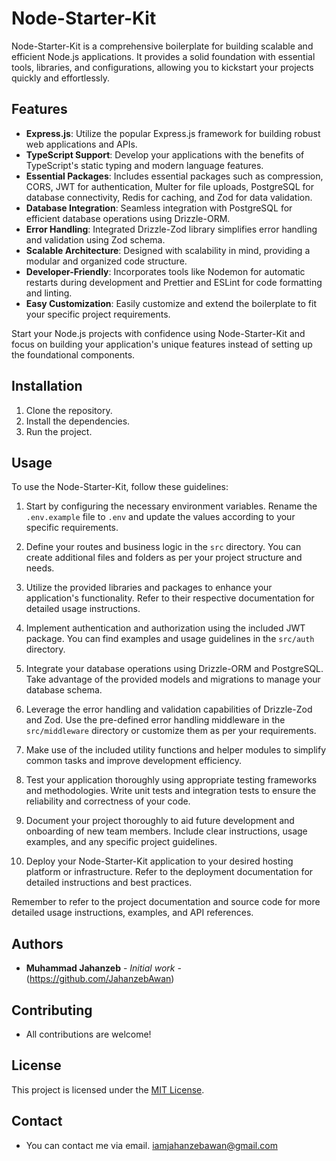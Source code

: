 # Node-Starter-Kit

Node-Starter-Kit is a comprehensive boilerplate for building scalable and efficient Node.js applications. It provides a solid foundation with essential tools, libraries, and configurations, allowing you to kickstart your projects quickly and effortlessly.

## Features

- **Express.js**: Utilize the popular Express.js framework for building robust web applications and APIs.
- **TypeScript Support**: Develop your applications with the benefits of TypeScript's static typing and modern language features.
- **Essential Packages**: Includes essential packages such as compression, CORS, JWT for authentication, Multer for file uploads, PostgreSQL for database connectivity, Redis for caching, and Zod for data validation.
- **Database Integration**: Seamless integration with PostgreSQL for efficient database operations using Drizzle-ORM.
- **Error Handling**: Integrated Drizzle-Zod library simplifies error handling and validation using Zod schema.
- **Scalable Architecture**: Designed with scalability in mind, providing a modular and organized code structure.
- **Developer-Friendly**: Incorporates tools like Nodemon for automatic restarts during development and Prettier and ESLint for code formatting and linting.
- **Easy Customization**: Easily customize and extend the boilerplate to fit your specific project requirements.

Start your Node.js projects with confidence using Node-Starter-Kit and focus on building your application's unique features instead of setting up the foundational components.

## Installation

1. Clone the repository.
2. Install the dependencies.
3. Run the project.

## Usage

To use the Node-Starter-Kit, follow these guidelines:

1. Start by configuring the necessary environment variables. Rename the `.env.example` file to `.env` and update the values according to your specific requirements.

2. Define your routes and business logic in the `src` directory. You can create additional files and folders as per your project structure and needs.

3. Utilize the provided libraries and packages to enhance your application's functionality. Refer to their respective documentation for detailed usage instructions.

4. Implement authentication and authorization using the included JWT package. You can find examples and usage guidelines in the `src/auth` directory.

5. Integrate your database operations using Drizzle-ORM and PostgreSQL. Take advantage of the provided models and migrations to manage your database schema.

6. Leverage the error handling and validation capabilities of Drizzle-Zod and Zod. Use the pre-defined error handling middleware in the `src/middleware` directory or customize them as per your requirements.

7. Make use of the included utility functions and helper modules to simplify common tasks and improve development efficiency.

8. Test your application thoroughly using appropriate testing frameworks and methodologies. Write unit tests and integration tests to ensure the reliability and correctness of your code.

9. Document your project thoroughly to aid future development and onboarding of new team members. Include clear instructions, usage examples, and any specific project guidelines.

10. Deploy your Node-Starter-Kit application to your desired hosting platform or infrastructure. Refer to the deployment documentation for detailed instructions and best practices.

Remember to refer to the project documentation and source code for more detailed usage instructions, examples, and API references.


## Authors

- **Muhammad Jahanzeb** - *Initial work* - (https://github.com/JahanzebAwan)

## Contributing

- All contributions are welcome!

## License

This project is licensed under the [MIT License](LICENSE).

## Contact

- You can contact me via email. iamjahanzebawan@gmail.com
